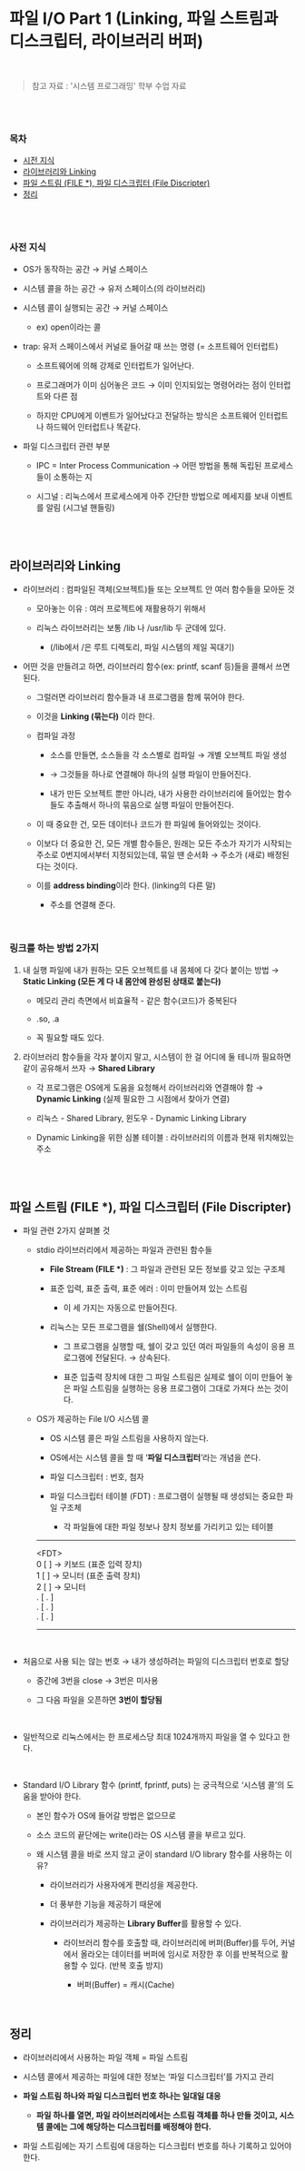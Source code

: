 # 파일 I/O Part 1 (Linking, 파일 스트림과 디스크립터, 라이브러리 버퍼)

<br/>

> 참고 자료 : '시스템 프로그래밍' 학부 수업 자료

<br/><br/>

### 목차

- <a href="https://github.com/SangYoonLee1231/TIL/blob/main/Operating_System/System_Programming_Linux/file_io.md#%EC%82%AC%EC%A0%84-%EC%A7%80%EC%8B%9D">시전 지식</a>
- <a href="https://github.com/SangYoonLee1231/TIL/blob/main/Operating_System/System_Programming_Linux/file_io.md#%EB%9D%BC%EC%9D%B4%EB%B8%8C%EB%9F%AC%EB%A6%AC%EC%99%80-linking">라이브러리와 Linking</a>
- <a href="https://github.com/SangYoonLee1231/TIL/blob/main/Operating_System/System_Programming_Linux/file_io.md#%ED%8C%8C%EC%9D%BC-%EC%8A%A4%ED%8A%B8%EB%A6%BC-file--%ED%8C%8C%EC%9D%BC-%EB%94%94%EC%8A%A4%ED%81%AC%EB%A6%BD%ED%84%B0-file-discripter">파일 스트림 (FILE \*), 파일 디스크립터 (File Discripter)</a>
- <a href="https://github.com/SangYoonLee1231/TIL/blob/main/Operating_System/System_Programming_Linux/file_io.md#%EC%A0%95%EB%A6%AC">정리</a>

<br/><br/>

### 사전 지식

- OS가 동작하는 공간 → 커널 스페이스

- 시스템 콜을 하는 공간 → 유저 스페이스(의 라이브러리)

- 시스템 콜이 실행되는 공간 → 커널 스페이스

  - ex) open이라는 콜

- trap: 유저 스페이스에서 커널로 들어갈 때 쓰는 명령 (= 소프트웨어 인터럽트)

  - 소프트웨어에 의해 강제로 인터럽트가 일어난다.

  - 프로그래머가 이미 심어놓은 코드 → 이미 인지되있는 명령어라는 점이 인터럽트와 다른 점
  - 하지만 CPU에게 이벤트가 일어났다고 전달하는 방식은 소프트웨어 인터럽트나 하드웨어 인터럽트나 똑같다.

- 파일 디스크립터 관련 부분

  - IPC = Inter Process Communication → 어떤 방법을 통해 독립된 프로세스들이 소통하는 지

  - 시그널 : 리눅스에서 프로세스에게 아주 간단한 방법으로 메세지를 보내 이벤트를 알림 (시그널 핸들링)

<br/><br/>

## 라이브러리와 Linking

- 라이브러리 : 컴파일된 객체(오브젝트)들 또는 오브젝트 안 여러 함수들을 모아둔 것

  - 모아놓는 이유 : 여러 프로젝트에 재활용하기 위해서

  - 리눅스 라이브러리는 보통 /lib 나 /usr/lib 두 군데에 있다.
    - (/lib에서 /은 루트 디렉토리, 파일 시스템의 제일 꼭대기)

- 어떤 것을 만들려고 하면, 라이브러리 함수(ex: printf, scanf 등)들을 콜해서 쓰면 된다.

  - 그럴러면 라이브러리 함수들과 내 프로그램을 함께 묶어야 한다.

  - 이것을 **Linking (묶는다)** 이라 한다.

  - 컴파일 과정

    - 소스를 만들면, 소스들을 각 소스별로 컴파일 → 개별 오브젝트 파일 생성

    - → 그것들을 하나로 연결해야 하나의 실행 파일이 만들어진다.

    - 내가 만든 오브젝트 뿐만 아니라, 내가 사용한 라이브러리에 들어있는 함수들도 추출해서 하나의 묶음으로 실행 파일이 만들어진다.

  - 이 때 중요한 건, 모든 데이터나 코드가 한 파일에 들어와있는 것이다.

  - 이보다 더 중요한 건, 모든 개별 함수들은, 원래는 모든 주소가 자기가 시작되는 주소로 0번지에서부터 지정되있는데, 묶일 땐 순서화 → 주소가 (새로) 배정된다는 것이다.

  - 이를 **address binding**이라 한다. (linking의 다른 말)
    - 주소를 연결해 준다.

<br/>

### 링크를 하는 방법 2가지

1. 내 실행 파일에 내가 원하는 모든 오브젝트를 내 몸체에 다 갖다 붙이는 방법 → **Static Linking (모든 게 다 내 몸안에 완성된 상태로 붙는다)**

   - 메모리 관리 측면에서 비효율적 - 같은 함수(코드)가 중복된다

   - .so, .a

   - 꼭 필요할 때도 있다.

2. 라이브러리 함수들을 각자 붙이지 말고, 시스템이 한 걸 어디에 둘 테니까 필요하면 같이 공유해서 쓰자 → **Shared Library**

   - 각 프로그램은 OS에게 도움을 요청해서 라이브러리와 연결해야 함 → **Dynamic Linking** (실제 필요한 그 시점에서 찾아가 연결)

   - 리눅스 - Shared Library, 윈도우 - Dynamic Linking Library
   - Dynamic Linking을 위한 심볼 테이블 : 라이브러리의 이름과 현재 위치해있는 주소

<br/><br/>

## 파일 스트림 (FILE \*), 파일 디스크립터 (File Discripter)

- 파일 관련 2가지 살펴볼 것

  - stdio 라이브러리에서 제공하는 파일과 관련된 함수들

    - **File Stream (FILE \*)** : 그 파일과 관련된 모든 정보를 갖고 있는 구조체

    - 표준 입력, 표준 출력, 표준 에러 : 이미 만들어져 있는 스트림

      - 이 세 가지는 자동으로 만들어진다.

    - 리눅스는 모든 프로그램을 쉘(Shell)에서 실행한다.

      - 그 프로그램을 실행할 때, 쉘이 갖고 있던 여러 파일들의 속성이 응용 프로그램에 전달된다. → 상속된다.

      - 표준 입출력 장치에 대한 그 파일 스트림은 실제로 쉘이 이미 만들어 놓은 파일 스트림을 실행하는 응용 프로그램이 그대로 가져다 쓰는 것이다.

  - OS가 제공하는 File I/O 시스템 콜

    - OS 시스템 콜은 파일 스트림을 사용하지 않는다.

    - OS에서는 시스템 콜을 할 때 ‘**파일 디스크립터**’라는 개념을 쓴다.

    - 파일 디스크립터 : 번호, 첨자

    - 파일 디스크립터 테이블 (FDT) : 프로그램이 실행될 때 생성되는 중요한 파일 구조체

      - 각 파일들에 대한 파일 정보나 장치 정보를 가리키고 있는 테이블

    ***

    \<FDT><br/>
    0 [ ] → 키보드 (표준 입력 장치)<br/>
    1 [ ] → 모니터 (표준 출력 장치)<br/>
    2 [ ] → 모니터<br/>
    . [ . ]<br/>
    . [ . ]<br/>
    . [ . ]<br/>

    ***

<br/>

- 처음으로 사용 되는 않는 번호 → 내가 생성하려는 파일의 디스크립터 번호로 할당

  - 중간에 3번을 close → 3번은 미사용

  - 그 다음 파일을 오픈하면 **3번이 할당됨**

<br/>

- 일반적으로 리눅스에서는 한 프로세스당 최대 1024개까지 파일을 열 수 있다고 한다.

<br/>

- Standard I/O Library 함수 (printf, fprintf, puts) 는 궁극적으로 ‘시스템 콜’의 도움을 받아야 한다.

  - 본인 함수가 OS에 들어갈 방법은 없으므로

  - 소스 코드의 끝단에는 write()라는 OS 시스템 콜을 부르고 있다.
  - 왜 시스템 콜을 바로 쓰지 않고 굳이 standard I/O library 함수를 사용하는 이유?

    - 라이브러리가 사용자에게 편리성을 제공한다.

    - 더 풍부한 기능을 제공하기 때문에

    - 라이브러리가 제공하는 **Library Buffer**를 활용할 수 있다.

      - 라이브러리 함수를 호출할 때, 라이브러리에 버퍼(Buffer)를 두어, 커널에서 올라오는 데이터를 버퍼에 임시로 저장한 후 이를 반복적으로 활용할 수 있다. (반복 호출 방지)

        - 버퍼(Buffer) = 캐시(Cache)

<br/>

## 정리

- 라이브러리에서 사용하는 파일 객체 = 파일 스트림

- 시스템 콜에서 제공하는 파일에 대한 정보는 ‘파일 디스크립터’를 가지고 관리
- **파일 스트림 하나와 파일 디스크립터 번호 하나는 일대일 대응**
  - **파일 하나를 열면, 파일 라이브러리에서는 스트림 객체를 하나 만들 것이고, 시스템 콜에는 그에 해당하는 디스크립터를 배정해야 한다.**
- 파일 스트림에는 자기 스트림에 대응하는 디스크립터 번호를 하나 기록하고 있어야 한다.
